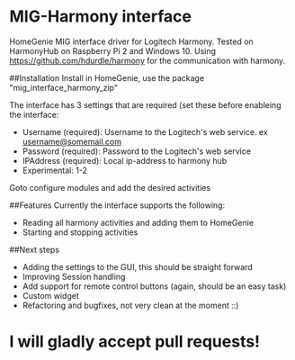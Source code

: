 # MIG-Harmony interface
HomeGenie MIG interface driver for Logitech Harmony. Tested on HarmonyHub on Raspberry Pi 2 and Windows 10.
Using https://github.com/hdurdle/harmony for the communication with harmony. 

##Installation
Install in HomeGenie, use the package "mig_interface_harmony_zip"

The interface has 3 settings that are required (set these before enableing the interface:
* Username (required): Username to the Logitech's web service. ex username@somemail.com
* Password (required): Password to the Logitech's web service
* IPAddress (required): Local ip-address to harmony hub
* Experimental: 1-2

Goto configure modules and add the desired activities

##Features
Currently the interface supports the following:
* Reading all harmony activities and adding them to HomeGenie
* Starting and stopping activities

##Next steps
* Adding the settings to the GUI, this should be straight forward
* Improving Session handling
* Add support for remote control buttons (again, should be an easy task)
* Custom widget
* Refactoring and bugfixes, not very clean at the moment  ::) 
 
# I will gladly accept pull requests!